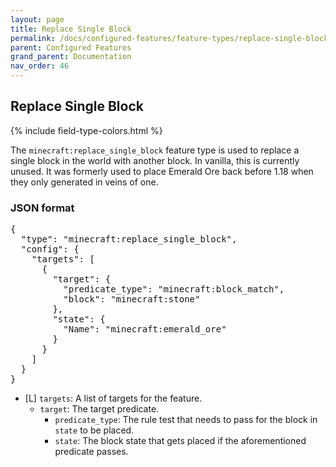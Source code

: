 ```yaml
---
layout: page
title: Replace Single Block
permalink: /docs/configured-features/feature-types/replace-single-block/
parent: Configured Features
grand_parent: Documentation
nav_order: 46
---
```


## Replace Single Block

<head>
    {% include field-type-colors.html %}
</head>

The `minecraft:replace_single_block` feature type is used to replace a single block in the world with another block. In vanilla, this is currently unused. It was formerly used to place Emerald Ore back before 1.18 when they only generated in veins of one.

### JSON format

<pre>
{
  "type": "minecraft:replace_single_block",
  "config": {
    "targets": [
      {
        "target": {
          "predicate_type": "minecraft:block_match",
          "block": "minecraft:stone"
        },
        "state": {
          "Name": "minecraft:emerald_ore"
        }
      }
    ]
  }
}
</pre>

* ‌<re>[L]</re> `targets`: A list of targets for the feature.
    * `target`: The target predicate.
        * `predicate_type`: The rule test that needs to pass for the block in `state` to be placed.
        * `state`: The block state that gets placed if the aforementioned predicate passes.